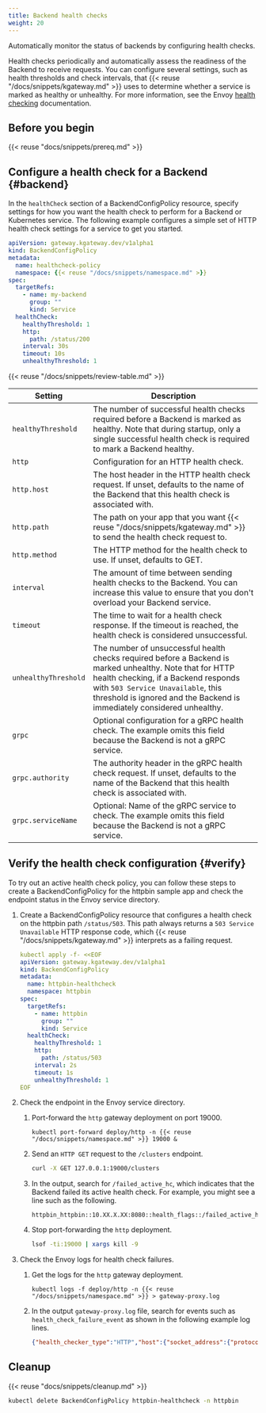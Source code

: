 ```yaml
---
title: Backend health checks
weight: 20
---
```


Automatically monitor the status of backends by configuring health checks.

Health checks periodically and automatically assess the readiness of the Backend to receive requests. You can configure several settings, such as health thresholds and check intervals, that {{< reuse "/docs/snippets/kgateway.md" >}} uses to determine whether a service is marked as healthy or unhealthy. For more information, see the Envoy [health checking](https://www.envoyproxy.io/docs/envoy/latest/intro/arch_overview/upstream/health_checking#arch-overview-health-checking) documentation.

## Before you begin

{{< reuse "docs/snippets/prereq.md" >}}
 
## Configure a health check for a Backend {#backend}

In the `healthCheck` section of a BackendConfigPolicy resource, specify settings for how you want the health check to perform for a Backend or Kubernetes service. The following example configures a simple set of HTTP health check settings for a service to get you started.

```yaml
apiVersion: gateway.kgateway.dev/v1alpha1
kind: BackendConfigPolicy
metadata:
  name: healthcheck-policy
  namespace: {{< reuse "/docs/snippets/namespace.md" >}}
spec:
  targetRefs:
    - name: my-backend
      group: ""
      kind: Service
  healthCheck:
    healthyThreshold: 1
    http:
      path: /status/200
    interval: 30s
    timeout: 10s
    unhealthyThreshold: 1
```

{{< reuse "/docs/snippets/review-table.md" >}}

| Setting | Description |
| ------- | ----------- |
| `healthyThreshold` | The number of successful health checks required before a Backend is marked as healthy. Note that during startup, only a single successful health check is required to mark a Backend healthy. |
| `http` | Configuration for an HTTP health check. |
| `http.host` | The host header in the HTTP health check request. If unset, defaults to the name of the Backend that this health check is associated with. |
| `http.path` | The path on your app that you want {{< reuse "/docs/snippets/kgateway.md" >}} to send the health check request to. |
| `http.method` | The HTTP method for the health check to use. If unset, defaults to GET. |
| `interval` | The amount of time between sending health checks to the Backend. You can increase this value to ensure that you don't overload your Backend service. |
| `timeout` | The time to wait for a health check response. If the timeout is reached, the health check is considered unsuccessful. |
| `unhealthyThreshold` | The number of unsuccessful health checks required before a Backend is marked unhealthy. Note that for HTTP health checking, if a Backend responds with `503 Service Unavailable`, this threshold is ignored and the Backend is immediately considered unhealthy. |
| `grpc` | Optional configuration for a gRPC health check. The example omits this field because the Backend is not a gRPC service. |
| `grpc.authority` | The authority header in the gRPC health check request. If unset, defaults to the name of the Backend that this health check is associated with. |
| `grpc.serviceName` | Optional: Name of the gRPC service to check. The example omits this field because the Backend is not a gRPC service. |

## Verify the health check configuration {#verify}

To try out an active health check policy, you can follow these steps to create a BackendConfigPolicy for the httpbin sample app and check the endpoint status in the Envoy service directory.

1. Create a BackendConfigPolicy resource that configures a health check on the httpbin path `/status/503`. This path always returns a `503 Service Unavailable` HTTP response code, which {{< reuse "/docs/snippets/kgateway.md" >}} interprets as a failing request.
   ```yaml
   kubectl apply -f- <<EOF
   apiVersion: gateway.kgateway.dev/v1alpha1
   kind: BackendConfigPolicy
   metadata:
     name: httpbin-healthcheck
     namespace: httpbin
   spec:
     targetRefs:
       - name: httpbin
         group: ""
         kind: Service
     healthCheck:
       healthyThreshold: 1
       http:
         path: /status/503
       interval: 2s
       timeout: 1s
       unhealthyThreshold: 1
   EOF
   ```

2. Check the endpoint in the Envoy service directory.
   1. Port-forward the `http` gateway deployment on port 19000.
      ```shell
      kubectl port-forward deploy/http -n {{< reuse "/docs/snippets/namespace.md" >}} 19000 &
      ```
   2. Send an `HTTP GET` request to the `/clusters` endpoint.
      ```sh
      curl -X GET 127.0.0.1:19000/clusters
      ```
   3. In the output, search for `/failed_active_hc`, which indicates that the Backend failed its active health check. For example, you might see a line such as the following.
      ```
      httpbin_httpbin::10.XX.X.XX:8080::health_flags::/failed_active_hc
      ```
   4. Stop port-forwarding the `http` deployment.
      ```sh
      lsof -ti:19000 | xargs kill -9
      ```

3. Check the Envoy logs for health check failures.
   1. Get the logs for the `http` gateway deployment.
      ```shell
      kubectl logs -f deploy/http -n {{< reuse "/docs/snippets/namespace.md" >}} > gateway-proxy.log
      ```
   2. In the output `gateway-proxy.log` file, search for events such as `health_check_failure_event` as shown in the following example log lines.
      ```json
      {"health_checker_type":"HTTP","host":{"socket_address":{"protocol":"TCP","address":"10.XX.X.XX","port_value":8080,"resolver_name":"","ipv4_compat":false}},"cluster_name":"httpbin_httpbin","timestamp":"2024-08-20T18:13:47.577Z","health_check_failure_event":{"failure_type":"ACTIVE","first_check":false},"metadata":{"filter_metadata":{"envoy.lb":{"version":"v1","app":"httpbin","pod-template-hash":"f46cc8b9b"}},"typed_filter_metadata":{}},"locality":{"region":"","zone":"","sub_zone":""}}
      ```

## Cleanup

{{< reuse "docs/snippets/cleanup.md" >}}

```sh
kubectl delete BackendConfigPolicy httpbin-healthcheck -n httpbin
```